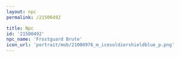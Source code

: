 ```yaml
---
layout: npc
permalink: /21500492

title: Npc
id: '21500492'
npc_name: 'Frostguard Brute'
icon_url: 'portrait/mob/21000976_m_icesoldiershieldblue_p.png'
---
```


